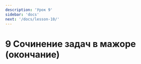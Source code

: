 ```yaml
---
description: 'Урок 9'
sidebar: 'docs'
next: '/docs/lesson-10/'
---
```


# 9 Сочинение задач в мажоре (окончание)
